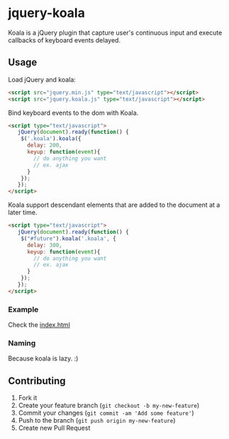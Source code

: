 jquery-koala
============

Koala is a jQuery plugin that capture user's continuous input and execute callbacks of keyboard events delayed.

## Usage

Load jQuery and koala:

```html
<script src="jquery.min.js" type="text/javascript"></script>
<script src="jquery.koala.js" type="text/javascript"></script>
```

Bind keyboard events to the dom with Koala.

```html
<script type="text/javascript">
   jQuery(document).ready(function() {
    $('.koala').koala({
      delay: 200,
      keyup: function(event){
        // do anything you want
        // ex. ajax
      }
    });
   });
</script>
```

Koala support descendant elements that are added to the document at a later time.

```html
<script type="text/javascript">
   jQuery(document).ready(function() {
    $("#future").koala('.koala', {
      delay: 300,
      keyup: function(event){
        // do anything you want
        // ex. ajax
      }
    });
   });
</script>
```

### Example

Check the [index.html](https://github.com/kenshin54/jquery-koala/blob/master/index.html)

### Naming

Because koala is lazy. :)

## Contributing

1. Fork it
2. Create your feature branch (`git checkout -b my-new-feature`)
3. Commit your changes (`git commit -am 'Add some feature'`)
4. Push to the branch (`git push origin my-new-feature`)
5. Create new Pull Request
